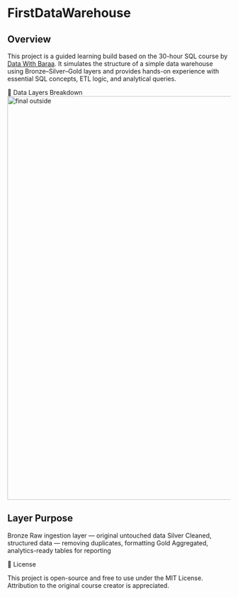 # FirstDataWarehouse
## Overview

This project is a guided learning build based on the 30-hour SQL course by  [Data With Baraa](https://youtu.be/SSKVgrwhzus). It simulates the structure of a simple data warehouse using Bronze–Silver–Gold layers and provides hands-on experience with essential SQL concepts, ETL logic, and analytical queries.

🚀 Data Layers Breakdown
<img width="1544" height="912" alt="final outside" src="https://github.com/user-attachments/assets/0deb6d03-2d7b-4a81-bc25-553ca01c5dd5" />


## Layer	Purpose
Bronze	Raw ingestion layer — original untouched data
Silver	Cleaned, structured data — removing duplicates, formatting
Gold	Aggregated, analytics-ready tables for reporting

📜 License

This project is open-source and free to use under the MIT License.
Attribution to the original course creator is appreciated.
